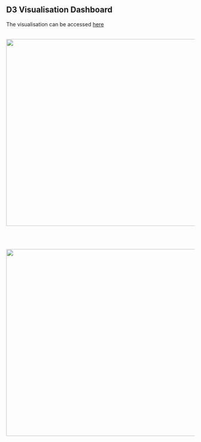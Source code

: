 
## D3 Visualisation Dashboard

The visualisation can be accessed <a href = https://ryankarlos.github.io/TweetsViz/> here </a>
<br>
<br>
<p>
<img src="https://github.com/ryankarlos/DataViz_with_Javascript/SnakebiteViz/blob/master/snapshot_snakebiteviz_home.png" height = 500px width = 1000px>
</p>
<br>
<br>
<p>
<img src= "https://github.com/ryankarlos/DataViz_with_Javascript/SnakebiteViz/blob/master/snapshot_snakebiteviz_LDA.png" height = 500px width = 1000px>
</p>
